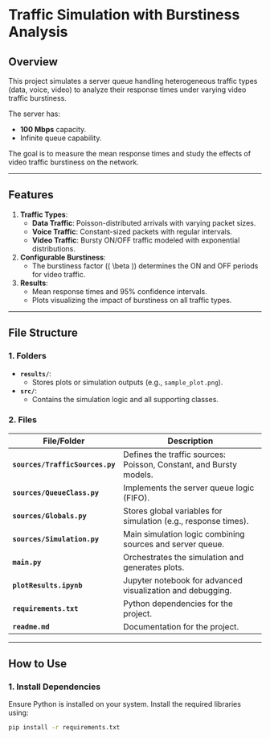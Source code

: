 # **Traffic Simulation with Burstiness Analysis**

## **Overview**
This project simulates a server queue handling heterogeneous traffic types (data, voice, video) to analyze their response times under varying video traffic burstiness.

The server has:
- **100 Mbps** capacity.
- Infinite queue capability.

The goal is to measure the mean response times and study the effects of video traffic burstiness on the network.

---

## **Features**
1. **Traffic Types**:
   - **Data Traffic**: Poisson-distributed arrivals with varying packet sizes.
   - **Voice Traffic**: Constant-sized packets with regular intervals.
   - **Video Traffic**: Bursty ON/OFF traffic modeled with exponential distributions.
2. **Configurable Burstiness**:
   - The burstiness factor (\( \beta \)) determines the ON and OFF periods for video traffic.
3. **Results**:
   - Mean response times and 95% confidence intervals.
   - Plots visualizing the impact of burstiness on all traffic types.

---

## **File Structure**

### **1. Folders**
- **`results/`**:
  - Stores plots or simulation outputs (e.g., `sample_plot.png`).
- **`src/`**:
  - Contains the simulation logic and all supporting classes.

### **2. Files**
| File/Folder                  | Description                                                        |
|------------------------------|--------------------------------------------------------------------|
| **`sources/TrafficSources.py`** | Defines the traffic sources: Poisson, Constant, and Bursty models. |
| **`sources/QueueClass.py`**  | Implements the server queue logic (FIFO).                         |
| **`sources/Globals.py`**     | Stores global variables for simulation (e.g., response times).    |
| **`sources/Simulation.py`**  | Main simulation logic combining sources and server queue.         |
| **`main.py`**                | Orchestrates the simulation and generates plots.                  |
| **`plotResults.ipynb`**      | Jupyter notebook for advanced visualization and debugging.        |
| **`requirements.txt`**       | Python dependencies for the project.                             |
| **`readme.md`**              | Documentation for the project.                                    |

---

## **How to Use**

### **1. Install Dependencies**
Ensure Python is installed on your system. Install the required libraries using:
```bash
pip install -r requirements.txt
